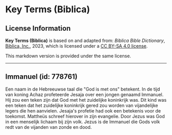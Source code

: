 # Key Terms (Biblica)

## License Information

**Key Terms (Biblica)** is based on and adapted from: _Biblica Bible Dictionary_, [Biblica, Inc.](https://www.biblica.com/), 2023, which is licensed under a [CC BY-SA 4.0 license](https://creativecommons.org/licenses/by-sa/4.0/legalcode.en).

This markdown version is provided under the same license.



--------------------------------

## Immanuel (id: 778761)

Een naam in de Hebreeuwse taal die "God is met ons" betekent. In de tijd van koning Achaz profeteerde Jesaja over een jongen genaamd Immanuel. Hij zou een teken zijn dat God met het zuidelijke koninkrijk was. Dit kind was een teken dat het zuidelijke koninkrijk gered zou worden van vijandelijke legers die hen aanvielen. Jesaja's profetie had ook een betekenis voor de toekomst. Mattheüs schreef hierover in zijn evangelie. Door Jezus was God in een menselijk lichaam bij zijn volk. Jezus is de Immanuel die Gods volk redt van de vijanden van zonde en dood.



